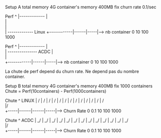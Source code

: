Setup A
total memory 4G
container's memory 400MB
fix churn rate 0.1/sec

Perf
^
|-------------
|             \
|              \
|               \
|                ------------- Linux
+------------|------|-----|--> nb container
0           10     100   1000

Perf
^
|-------------
|             \
|              --------------- ACDC
|               
|                
+------------|------|-----|--> nb container
0           10     100   1000

La chute de perf depend du churn rate. Ne depend pas du nombre container.

Setup B
total memory 4G
container's memory 400MB
fix 1000 containers
Chute = Perf(10containers) - Perf(1000containers)

Chute
^            LINUX
|             /
|            /
|           /
|          /
|         /
|        /
|       /
|      /
|     /
|    /
|   /
|  /
| /              
|/                
+-----|------|------|-----|--> Churn Rate
0    0.1    10     100   1000

Chute
^                          ACDC
|                         _/
|                       _/
|                     _/
|                   _/
|                 _/
|               _/
|             _/
|           _/
|         _/
|       _/
|     _/
|   _/
| _/              
|/                
+-----|------|------|-----|--> Churn Rate
0    0.1    10     100   1000